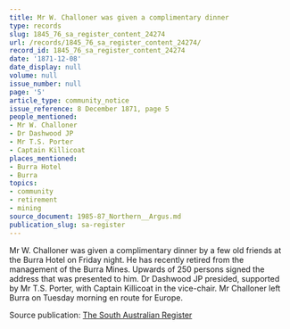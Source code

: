 ```yaml
---
title: Mr W. Challoner was given a complimentary dinner
type: records
slug: 1845_76_sa_register_content_24274
url: /records/1845_76_sa_register_content_24274/
record_id: 1845_76_sa_register_content_24274
date: '1871-12-08'
date_display: null
volume: null
issue_number: null
page: '5'
article_type: community_notice
issue_reference: 8 December 1871, page 5
people_mentioned:
- Mr W. Challoner
- Dr Dashwood JP
- Mr T.S. Porter
- Captain Killicoat
places_mentioned:
- Burra Hotel
- Burra
topics:
- community
- retirement
- mining
source_document: 1985-87_Northern__Argus.md
publication_slug: sa-register
---
```


Mr W. Challoner was given a complimentary dinner by a few old friends at the Burra Hotel on Friday night.  He has recently retired from the management of the Burra Mines.  Upwards of 250 persons signed the address that was presented to him.  Dr Dashwood JP presided, supported by Mr T.S. Porter, with Captain Killicoat in the vice-chair.  Mr Challoner left Burra on Tuesday morning en route for Europe.

Source publication: [The South Australian Register](/publications/sa-register/)
